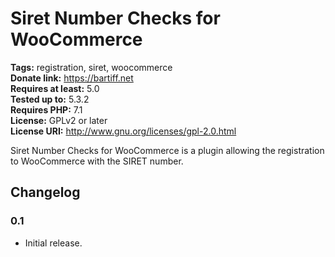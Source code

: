 # Siret Number Checks for WooCommerce  
**Tags:** registration, siret, woocommerce  
**Donate link:** https://bartiff.net  
**Requires at least:** 5.0  
**Tested up to:** 5.3.2  
**Requires PHP:** 7.1  
**License:** GPLv2 or later  
**License URI:** http://www.gnu.org/licenses/gpl-2.0.html  

Siret Number Checks for WooCommerce is a plugin allowing the registration to WooCommerce with the SIRET number.

## Changelog
### 0.1
- Initial release.